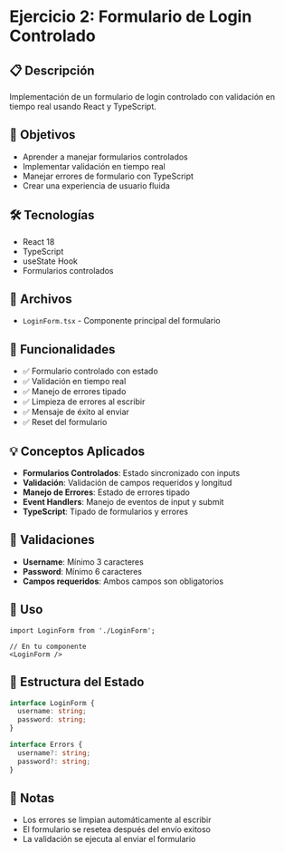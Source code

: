 # Ejercicio 2: Formulario de Login Controlado

## 📋 Descripción
Implementación de un formulario de login controlado con validación en tiempo real usando React y TypeScript.

## 🎯 Objetivos
- Aprender a manejar formularios controlados
- Implementar validación en tiempo real
- Manejar errores de formulario con TypeScript
- Crear una experiencia de usuario fluida

## 🛠️ Tecnologías
- React 18
- TypeScript
- useState Hook
- Formularios controlados

## 📁 Archivos
- `LoginForm.tsx` - Componente principal del formulario

## 🚀 Funcionalidades
- ✅ Formulario controlado con estado
- ✅ Validación en tiempo real
- ✅ Manejo de errores tipado
- ✅ Limpieza de errores al escribir
- ✅ Mensaje de éxito al enviar
- ✅ Reset del formulario

## 💡 Conceptos Aplicados
- **Formularios Controlados**: Estado sincronizado con inputs
- **Validación**: Validación de campos requeridos y longitud
- **Manejo de Errores**: Estado de errores tipado
- **Event Handlers**: Manejo de eventos de input y submit
- **TypeScript**: Tipado de formularios y errores

## 🎨 Validaciones
- **Username**: Mínimo 3 caracteres
- **Password**: Mínimo 6 caracteres
- **Campos requeridos**: Ambos campos son obligatorios

## 🔧 Uso
```tsx
import LoginForm from './LoginForm';

// En tu componente
<LoginForm />
```

## 📝 Estructura del Estado
```typescript
interface LoginForm {
  username: string;
  password: string;
}

interface Errors {
  username?: string;
  password?: string;
}
```

## 📝 Notas
- Los errores se limpian automáticamente al escribir
- El formulario se resetea después del envío exitoso
- La validación se ejecuta al enviar el formulario
